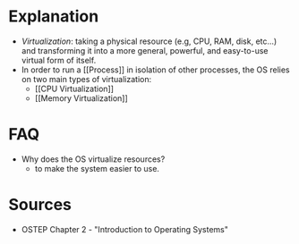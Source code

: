 # Explanation
- *Virtualization*: taking a physical resource (e.g, CPU, RAM, disk, etc...) and transforming it into a more general, powerful, and easy-to-use virtual form of itself.
- In order to run a [[Process]] in isolation of other processes, the OS relies on two main types of virtualization: 
	- [[CPU Virtualization]]
	- [[Memory Virtualization]]

# FAQ
- Why does the OS virtualize resources?
	- to make the system easier to use.

# Sources
- OSTEP Chapter 2 - "Introduction to Operating Systems"
